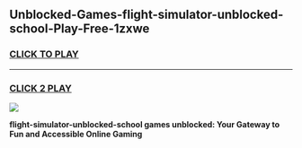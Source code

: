 
## Unblocked-Games-flight-simulator-unblocked-school-Play-Free-1zxwe
<h3>
<a href="https://premium76.site?title=flight-simulator-unblocked-school&ref=23A">CLICK TO PLAY</a></h3>
<hr>

<h3>
<a href="https://premium76.site?title=flight-simulator-unblocked-school&ref=23A">CLICK 2 PLAY</a>
  
</h3>

<a href="https://premium76.site?title=flight-simulator-unblocked-school&ref=23A"><img src="https://clearcache.store/games.png"></a>


**flight-simulator-unblocked-school games unblocked: Your Gateway to Fun and Accessible Online Gaming**
